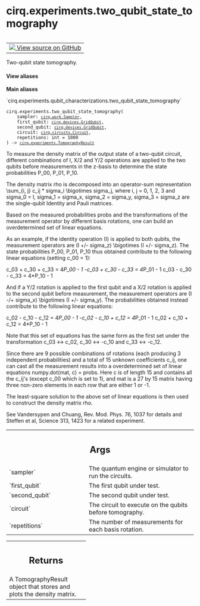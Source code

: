 <div itemscope itemtype="http://developers.google.com/ReferenceObject">
<meta itemprop="name" content="cirq.experiments.two_qubit_state_tomography" />
<meta itemprop="path" content="Stable" />
</div>

# cirq.experiments.two_qubit_state_tomography

<!-- Insert buttons and diff -->

<table class="tfo-notebook-buttons tfo-api" align="left">

<td>
  <a target="_blank" href="https://github.com/quantumlib/cirq/tree/master/cirq/experiments/qubit_characterizations.py">
    <img src="https://www.tensorflow.org/images/GitHub-Mark-32px.png" />
    View source on GitHub
  </a>
</td>
</table>



Two-qubit state tomography.

<section class="expandable">
  <h4 class="showalways">View aliases</h4>
  <p>
<b>Main aliases</b>
<p>`cirq.experiments.qubit_characterizations.two_qubit_state_tomography`</p>
</p>
</section>

<pre class="devsite-click-to-copy prettyprint lang-py tfo-signature-link">
<code>cirq.experiments.two_qubit_state_tomography(
    sampler: <a href="../../cirq/work/Sampler.md"><code>cirq.work.Sampler</code></a>,
    first_qubit: <a href="../../cirq/devices/GridQubit.md"><code>cirq.devices.GridQubit</code></a>,
    second_qubit: <a href="../../cirq/devices/GridQubit.md"><code>cirq.devices.GridQubit</code></a>,
    circuit: <a href="../../cirq/circuits/Circuit.md"><code>cirq.circuits.Circuit</code></a>,
    repetitions: int = 1000
) -> <a href="../../cirq/experiments/TomographyResult.md"><code>cirq.experiments.TomographyResult</code></a>
</code></pre>



<!-- Placeholder for "Used in" -->

To measure the density matrix of the output state of a two-qubit circuit,
different combinations of I, X/2 and Y/2 operations are applied to the
two qubits before measurements in the z-basis to determine the state
probabilities P_00, P_01, P_10.

The density matrix rho is decomposed into an operator-sum representation
\sum_{i, j} c_ij * sigma_i \bigotimes sigma_j, where i, j = 0, 1, 2,
3 and sigma_0 = I, sigma_1 = sigma_x, sigma_2 = sigma_y, sigma_3 =
sigma_z are the single-qubit Identity and Pauli matrices.

Based on the measured probabilities probs and the transformations of the
measurement operator by different basis rotations, one can build an
overdetermined set of linear equations.

As an example, if the identity operation (I) is applied to both qubits,
the measurement operators are (I +/- sigma_z) \bigotimes (I +/- sigma_z).
The state probabilities P_00, P_01, P_10 thus obtained contribute to the
following linear equations (setting c_00 = 1):

c_03 + c_30 + c_33 = 4*P_00 - 1
-c_03 + c_30 - c_33 = 4*P_01 - 1
c_03 - c_30 - c_33 = 4*P_10 - 1

And if a Y/2 rotation is applied to the first qubit and a X/2 rotation
is applied to the second qubit before measurement, the measurement
operators are (I -/+ sigma_x) \bigotimes (I +/- sigma_y). The probabilities
obtained instead contribute to the following linear equations:

c_02 - c_10 - c_12 = 4*P_00 - 1
-c_02 - c_10 + c_12 = 4*P_01 - 1
c_02 + c_10 + c_12 = 4*P_10 - 1

Note that this set of equations has the same form as the first set under
the transformation c_03 <-> c_02, c_30 <-> -c_10 and c_33 <-> -c_12.

Since there are 9 possible combinations of rotations (each producing 3
independent probabilities) and a total of 15 unknown coefficients c_ij,
one can cast all the measurement results into a overdetermined set of
linear equations numpy.dot(mat, c) = probs. Here c is of length 15 and
contains all the c_ij's (except c_00 which is set to 1), and mat is a 27
by 15 matrix having three non-zero elements in each row that are either
1 or -1.

The least-square solution to the above set of linear equations is then
used to construct the density matrix rho.

See Vandersypen and Chuang, Rev. Mod. Phys. 76, 1037 for details and
Steffen et al, Science 313, 1423 for a related experiment.

<!-- Tabular view -->
 <table class="responsive fixed orange">
<colgroup><col width="214px"><col></colgroup>
<tr><th colspan="2"><h2 class="add-link">Args</h2></th></tr>

<tr>
<td>
`sampler`
</td>
<td>
The quantum engine or simulator to run the circuits.
</td>
</tr><tr>
<td>
`first_qubit`
</td>
<td>
The first qubit under test.
</td>
</tr><tr>
<td>
`second_qubit`
</td>
<td>
The second qubit under test.
</td>
</tr><tr>
<td>
`circuit`
</td>
<td>
The circuit to execute on the qubits before tomography.
</td>
</tr><tr>
<td>
`repetitions`
</td>
<td>
The number of measurements for each basis rotation.
</td>
</tr>
</table>



<!-- Tabular view -->
 <table class="responsive fixed orange">
<colgroup><col width="214px"><col></colgroup>
<tr><th colspan="2"><h2 class="add-link">Returns</h2></th></tr>
<tr class="alt">
<td colspan="2">
A TomographyResult object that stores and plots the density matrix.
</td>
</tr>

</table>

